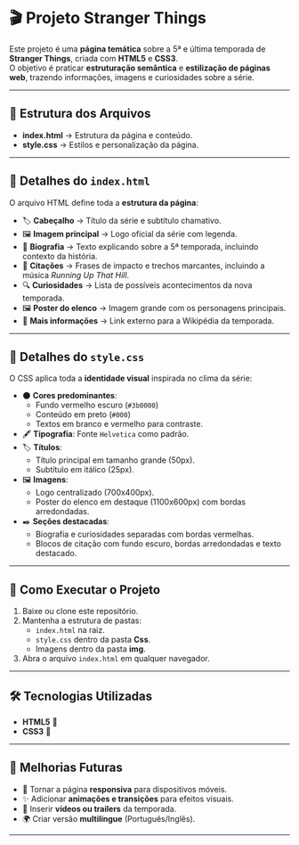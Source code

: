 # 🎬 Projeto Stranger Things

Este projeto é uma **página temática** sobre a 5ª e última temporada de **Stranger Things**, criada com **HTML5** e **CSS3**.  
O objetivo é praticar **estruturação semântica** e **estilização de páginas web**, trazendo informações, imagens e curiosidades sobre a série.  

---

## 📂 Estrutura dos Arquivos

- **index.html** → Estrutura da página e conteúdo.
- **style.css** → Estilos e personalização da página.

---

## 📑 Detalhes do `index.html`

O arquivo HTML define toda a **estrutura da página**:

- 🏷️ **Cabeçalho** → Título da série e subtítulo chamativo.  
- 🖼️ **Imagem principal** → Logo oficial da série com legenda.  
- 📖 **Biografia** → Texto explicando sobre a 5ª temporada, incluindo contexto da história.  
- 💬 **Citações** → Frases de impacto e trechos marcantes, incluindo a música *Running Up That Hill*.  
- 🔍 **Curiosidades** → Lista de possíveis acontecimentos da nova temporada.  
- 🖼️ **Poster do elenco** → Imagem grande com os personagens principais.  
- 🔗 **Mais informações** → Link externo para a Wikipédia da temporada.

---

## 🎨 Detalhes do `style.css`

O CSS aplica toda a **identidade visual** inspirada no clima da série:

- 🌑 **Cores predominantes**:  
  - Fundo vermelho escuro (`#3b0000`)  
  - Conteúdo em preto (`#000`)  
  - Textos em branco e vermelho para contraste.  
- 🖋️ **Tipografia**: Fonte `Helvetica` como padrão.  
- 🏷️ **Títulos**:  
  - Título principal em tamanho grande (50px).  
  - Subtítulo em itálico (25px).  
- 🖼️ **Imagens**:  
  - Logo centralizado (700x400px).  
  - Poster do elenco em destaque (1100x600px) com bordas arredondadas.  
- ✒️ **Seções destacadas**:  
  - Biografia e curiosidades separadas com bordas vermelhas.  
  - Blocos de citação com fundo escuro, bordas arredondadas e texto destacado.  

---

## 🚀 Como Executar o Projeto

1. Baixe ou clone este repositório.  
2. Mantenha a estrutura de pastas:  
   - `index.html` na raiz.  
   - `style.css` dentro da pasta **Css**.  
   - Imagens dentro da pasta **img**.  
3. Abra o arquivo `index.html` em qualquer navegador.  

---

## 🛠️ Tecnologias Utilizadas

- **HTML5** 📄  
- **CSS3** 🎨  

---

## 📌 Melhorias Futuras

- 📱 Tornar a página **responsiva** para dispositivos móveis.  
- ✨ Adicionar **animações e transições** para efeitos visuais.  
- 🎥 Inserir **vídeos ou trailers** da temporada.  
- 🌍 Criar versão **multilíngue** (Português/Inglês).  

---
